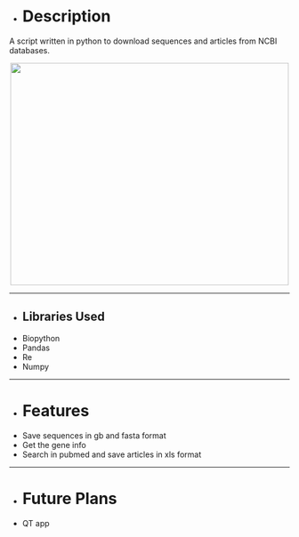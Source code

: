 - # Description
A script written in python to download sequences and articles from NCBI databases.

<center>
<img src="https://user-images.githubusercontent.com/89016694/189245696-6ccd79be-c28b-4d2c-bd10-4e386d8cde5f.png" width="500" height="400">
</center>

---
- ## Libraries Used
- Biopython
- Pandas
- Re
- Numpy

----
- # Features
- Save sequences in gb and fasta format
- Get the gene info
- Search in pubmed and save articles in xls format

---
- # Future Plans
- QT app
